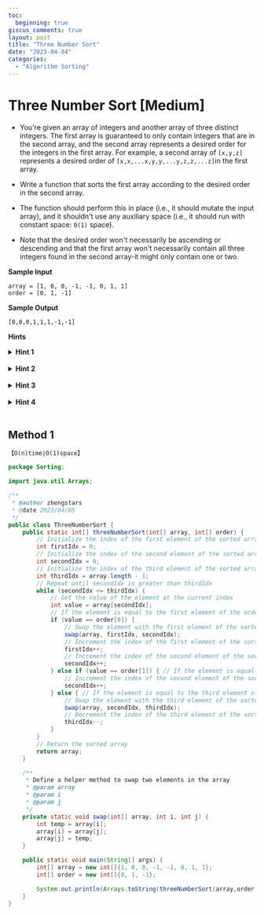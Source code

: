 ```yaml
---
toc:
  beginning: true
giscus_comments: true
layout: post
title: "Three Number Sort"
date: "2023-04-04"
categories:
  - "Algorithm Sorting"
---
```


# Three Number Sort [Medium]

- You're given an array of integers and another array of three distinct integers. The first array is guaranteed to only contain integers that are in the second array, and the second array represents a desired order for the integers in the first array. For example, a second array of `[x,y,z]` represents a desired order of `[x,x,...x,y,y,...y,z,z,...z]`in the first array.

- Write a function that sorts the first array according to the desired order in the second array.

- The function should perform this in place (i.e., it should mutate the input array), and it shouldn't use any auxiliary space (i.e., it should run with constant space: `0(1)` space).

- Note that the desired order won't necessarily be ascending or descending and that the first array won't necessarily contain all three integers found in the second array-it might only contain one or two.



**Sample Input**

```
array = [1, 0, 0, -1, -1, 0, 1, 1] 
order = [0, 1, -1]
```

**Sample Output**

```
[0,0,0,1,1,1,-1,-1]
```



**Hints**
<br>

<details> <summary><b>Hint 1</b></summary>
    <br>
    <i><strong> What advantage does knowing the three values contained in the array give you, and how can you use that to solve this problem in linear time?</strong></i>
</details>


<br>

<details> <summary><b>Hint 2</b></summary>
    <br>
    <i><strong> Try counting how many times each of the three values appears in the input array. Once you have these counts, you can repopulate the input array as need be. </strong></i>
</details>


<br>

<details> <summary><b>Hint 3</b></summary>
    <br>
    <i><strong> Putting aside the first two hints, try conceptually splitting the original array into three subarrays and moving elements of each unique value into the correct subarray. You'll need to keep track of the respective starting indices of these subarrays. </strong></i>
</details>


<br>

<details> <summary><b>Hint 4</b></summary>
    <br>
    <i><strong> Going off of Hint #3, you can solve this problem either with two passes through the input array or with a single pass. If you do two passes through the array, you'll specifically be positioning the first ordered element during the first pass and the third ordered element during the second pass. You'll be swapping elements from the left side of the array whenever you encounter the first element, and you'll be swapping elements from the right side of the array whenever you encounter the third element. You'll have to keep track of where you last placed a first element or a third element. With a single pass through the array, you'll have to implement both of these strategies and a little more all at once. </strong></i>
</details>


<br>

## Method 1

```tex
【O(n)time∣O(1)space】
```

```java
package Sorting;

import java.util.Arrays;

/**
 * @author zhengstars
 * @date 2023/04/05
 */
public class ThreeNumberSort {
    public static int[] threeNumberSort(int[] array, int[] order) {
        // Initialize the index of the first element of the sorted array
        int firstIdx = 0;
        // Initialize the index of the second element of the sorted array
        int secondIdx = 0;
        // Initialize the index of the third element of the sorted array
        int thirdIdx = array.length - 1;
        // Repeat until secondIdx is greater than thirdIdx
        while (secondIdx <= thirdIdx) {
            // Get the value of the element at the current index
            int value = array[secondIdx];
            // If the element is equal to the first element of the order
            if (value == order[0]) {
                // Swap the element with the first element of the sorted array
                swap(array, firstIdx, secondIdx);
                // Increment the index of the first element of the sorted array
                firstIdx++;
                // Increment the index of the second element of the sorted array
                secondIdx++; 
            } else if (value == order[1]) { // If the element is equal to the second element of the order
                // Increment the index of the second element of the sorted array
                secondIdx++; 
            } else { // If the element is equal to the third element of the order
                // Swap the element with the third element of the sorted array
                swap(array, secondIdx, thirdIdx);
                // Decrement the index of the third element of the sorted array
                thirdIdx--; 
            }
        }
        // Return the sorted array
        return array; 
    }

    /**
     * Define a helper method to swap two elements in the array
     * @param array
     * @param i
     * @param j
     */
    private static void swap(int[] array, int i, int j) { 
        int temp = array[i]; 
        array[i] = array[j]; 
        array[j] = temp; 
    }

    public static void main(String[] args) {
        int[] array = new int[]{1, 0, 0, -1, -1, 0, 1, 1};
        int[] order = new int[]{0, 1, -1};

        System.out.println(Arrays.toString(threeNumberSort(array,order)));
    }
}

```

